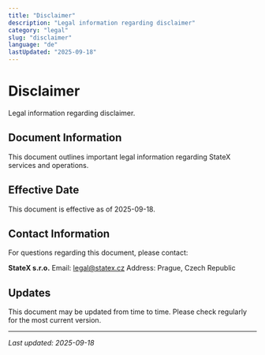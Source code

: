 ```yaml
---
title: "Disclaimer"
description: "Legal information regarding disclaimer"
category: "legal"
slug: "disclaimer"
language: "de"
lastUpdated: "2025-09-18"
---
```


# Disclaimer

Legal information regarding disclaimer.

## Document Information

This document outlines important legal information regarding StateX services and operations.

## Effective Date

This document is effective as of 2025-09-18.

## Contact Information

For questions regarding this document, please contact:

**StateX s.r.o.**
Email: legal@statex.cz
Address: Prague, Czech Republic

## Updates

This document may be updated from time to time. Please check regularly for the most current version.

---

*Last updated: 2025-09-18*